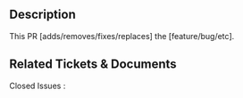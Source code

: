 ## Description

This PR [adds/removes/fixes/replaces] the [feature/bug/etc].

## Related Tickets & Documents

Closed Issues :

#
